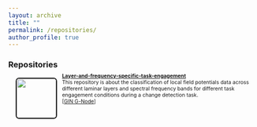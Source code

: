 ```yaml
---
layout: archive
title: ""
permalink: /repositories/
author_profile: true
---
```

 
<h3>Repositories</h3>

<a href="https://gin.g-node.org/56Fe/Layer-and-frequency-specific-task-engagement"><img style="width:80px; float:left; margin-right: 2%; width: 80px; float: left; margin-left:3%; border: .15em solid; border-radius:.5em;" src="https://gin.g-node.org/repo-avatars/10487"> </a>
 <div style="margin-top:-10px; font-size:.75em"><a href="https://gin.g-node.org/56Fe/Layer-and-frequency-specific-task-engagement"><b style="font-size:1em">Layer-and-frequency-specific-task-engagement</b> <br> </a>
  This repository is about the classification of local field potentials data across different laminar layers and spectral frequency bands for different task engagement conditions during a change detection task. <br>
  [<a href="https://gin.g-node.org/56Fe/Layer-and-frequency-specific-task-engagement">GIN G-Node</a>]
 </div>

